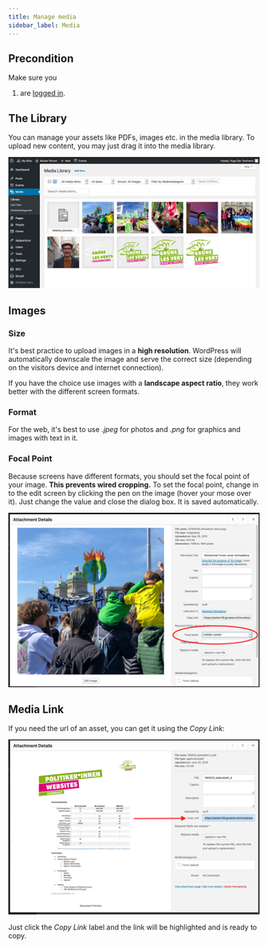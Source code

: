 ```yaml
---
title: Manage media
sidebar_label: Media
---
```


## Precondition

Make sure you
1. are [logged in](2-1-login.md).

## The Library

You can manage your assets like PDFs, images etc. in the media library. 
To upload new content, you may just drag it into the media library.

![Screenshot](assets/media-library.png)

## Images

### Size

It's best practice to upload images in a **high resolution**. WordPress will 
automatically downscale the image and serve the correct size (depending on 
the visitors device and internet connection).

If you have the choice use images with a **landscape aspect ratio**, they work 
better with the different screen formats.

### Format

For the web, it's best to use _.jpeg_ for photos and _.png_ for graphics and 
images with text in it.


### Focal Point

Because screens have different formats, you should set the focal point of 
your image. **This prevents wired cropping.** To set the focal point, change 
in to the edit screen by clicking the pen on the image (hover your mose over 
it). Just change the value and close the dialog box. It is saved automatically.

![Screenshot](assets/focal-point.png)


## Media Link

If you need the url of an asset, you can get it using the _Copy Link_:

![Screenshot](assets/media-link.png)

Just click the _Copy Link_ label and the link will be highlighted and is 
ready to copy.